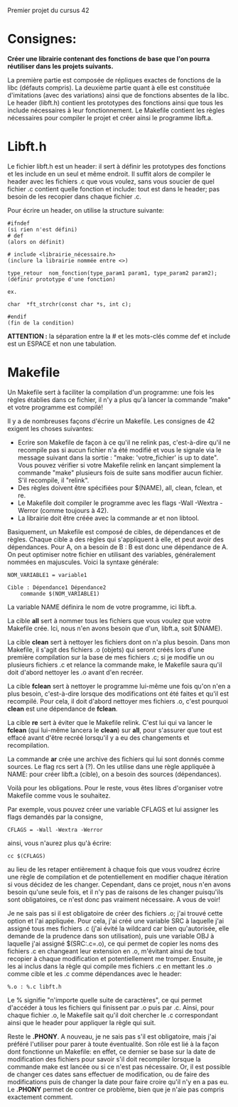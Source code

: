 Premier projet du cursus 42

# Consignes:
**Créer une librairie contenant des fonctions de base que l'on pourra réutiliser dans les projets suivants.**

La première partie est composée de répliques exactes de fonctions de la libc (défauts compris). 
La deuxième partie quant à elle est constituée d'imitations (avec des variations) ainsi que de fonctions absentes de la libc. 
Le header (libft.h) contient les prototypes des fonctions ainsi que tous les include nécessaires à leur fonctionnement.
Le Makefile contient les règles nécessaires pour compiler le projet et créer ainsi le programme libft.a.

# Libft.h
Le fichier libft.h est un header: il sert à définir les prototypes des fonctions et les include en un seul et même endroit. Il suffit alors de compiler le header avec les fichiers .c que vous voulez, sans vous soucier de quel fichier .c contient quelle fonction et include: tout est dans le header; pas besoin de les recopier dans chaque fichier .c.

Pour écrire un header, on utilise la structure suivante:
```
#ifndef                                                                     (si rien n'est défini)
# def                                                                       (alors on définit)

# include <librairie_nécessaire.h>                                          (inclure la librairie nommée entre <>)

type_retour  nom_fonction(type_param1 param1, type_param2 param2);          (définir prototype d'une fonction)
                                                                            ex.
                                                                            char  *ft_strchr(const char *s, int c);

#endif                                                                      (fin de la condition)
```
**ATTENTION :** la séparation entre la # et les mots-clés comme def et include est un ESPACE et non une tabulation.

# Makefile
Un Makefile sert à faciliter la compilation d'un programme: une fois les règles établies dans ce fichier, il n'y a plus qu'à lancer la commande "make" et votre programme est compilé! 

Il y a de nombreuses façons d'écrire un Makefile. Les consignes de 42 exigent les choses suivantes:
- Ecrire son Makefile de façon à ce qu'il ne relink pas, c'est-à-dire qu'il ne recompile pas si aucun fichier n'a été modifié et vous le signale via le message suivant dans la sortie : "make: 'votre_fichier' is up to date". Vous pouvez vérifier si votre Makefile relink en lançant simplement la commande "make" plusieurs fois de suite sans modifier aucun fichier. S'il recompile, il "relink".
- Des règles doivent être spécifiées pour $(NAME), all, clean, fclean, et re.
- Le Makefile doit compiler le programme avec les flags -Wall -Wextra -Werror (comme toujours à 42).
- La librairie doit être créée avec la commande ar et non libtool.

Basiquement, un Makefile est composé de cibles, de dépendances et de règles. Chaque cible a des règles qui s'appliquent à elle, et peut avoir des dépendances. Pour A, on a besoin de B : B est donc une dépendance de A. On peut optimiser notre fichier en utilisant des variables, généralement nommées en majuscules. Voici la syntaxe générale:

```
NOM_VARIABLE1 = variable1

Cible : Dépendance1 Dépendance2
    commande $(NOM_VARIABLE1)
```
La variable NAME définira le nom de votre programme, ici libft.a.

La cible **all** sert à nommer tous les fichiers que vous voulez que votre Makefile crée. Ici, nous n'en avons besoin que d'un, libft.a, soit $(NAME).

La cible **clean** sert à nettoyer les fichiers dont on n'a plus besoin. Dans mon Makefile, il s'agit des fichiers .o (objets) qui seront créés lors d'une première compilation sur la base de mes fichiers .c; si je modifie un ou plusieurs fichiers .c et relance la commande make, le Makefile saura qu'il doit d'abord nettoyer les .o avant d'en recréer.

La cible **fclean** sert à nettoyer le programme lui-même une fois qu'on n'en a plus besoin, c'est-à-dire lorsque des modifications ont été faites et qu'il est recompilé. Pour cela, il doit d'abord nettoyer mes fichiers .o, c'est pourquoi **clean** est une dépendance de **fclean**.

La cible **re** sert à éviter que le Makefile relink. C'est lui qui va lancer le **fclean** (qui lui-même lancera le **clean**) sur **all**, pour s'assurer que tout est effacé avant d'être recréé lorsqu'il y a eu des changements et recompilation. 

La commande **ar** crée une archive des fichiers qui lui sont donnés comme sources. Le flag rcs sert à (?). On les utilise dans une règle appliquée à NAME: pour créer libft.a (cible), on a besoin des sources (dépendances).

Voilà pour les obligations. Pour le reste, vous êtes libres d'organiser votre Makefile comme vous le souhaitez.

Par exemple, vous pouvez créer une variable CFLAGS et lui assigner les flags demandés par la consigne,
```
CFLAGS = -Wall -Wextra -Werror
```
ainsi, vous n'aurez plus qu'à écrire: 
```
cc $(CFLAGS)
```
au lieu de les retaper entièrement à chaque fois que vous voudrez écrire une règle de compilation et de potentiellement en modifier chaque itération si vous décidez de les changer. Cependant, dans ce projet, nous n'en avons besoin qu'une seule fois, et il n'y pas de raisons de les changer puisqu'ils sont obligatoires, ce n'est donc pas vraiment nécessaire. A vous de voir!

Je ne sais pas si il est obligatoire de créer des fichiers .o; j'ai trouvé cette option et l'ai appliquée. Pour cela, j'ai créé une variable SRC à laquelle j'ai assigné tous mes fichiers .c (j'ai évité la wildcard car bien qu'autorisée, elle demande de la prudence dans son utilisation), puis une variable OBJ à laquelle j'ai assigné $(SRC:.c=.o), ce qui permet de copier les noms des fichiers .c en changeant leur extension en .o, m'évitant ainsi de tout recopier à chaque modification et potentiellement me tromper. Ensuite, je les ai inclus dans la règle qui compile mes fichiers .c en mettant les .o comme cible et les .c comme dépendances avec le header: 
```
%.o : %.c libft.h
```
Le % signifie "n'importe quelle suite de caractères", ce qui permet d'accéder à tous les fichiers qui finissent par .o puis par .c. Ainsi, pour chaque fichier .o, le Makefile sait qu'il doit chercher le .c correspondant ainsi que le header pour appliquer la règle qui suit.

Reste le **.PHONY**. A nouveau, je ne sais pas s'il est obligatoire, mais j'ai préféré l'utiliser pour parer à toute éventualité. Son rôle est lié à la façon dont fonctionne un Makefile: en effet, ce dernier se base sur la date de modification des fichiers pour savoir s'il doit recompiler lorsque la commande make est lancée ou si ce n'est pas nécessaire. Or, il est possible de changer ces dates sans effectuer de modification, ou de faire des modifications puis de changer la date pour faire croire qu'il n'y en a pas eu. Le **.PHONY** permet de contrer ce problème, bien que je n'aie pas compris exactement comment.
